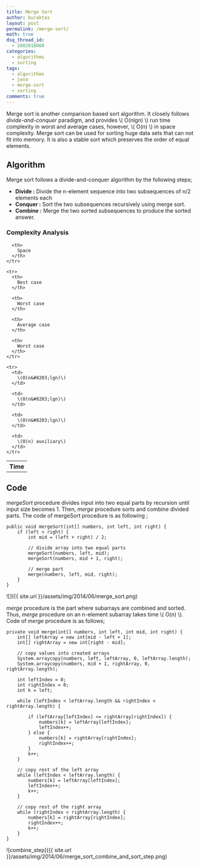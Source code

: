 ```yaml
---
title: Merge Sort
author: buraktas
layout: post
permalink: /merge-sort/
math: true
dsq_thread_id:
  - 2802018068
categories:
  - algorithms
  - sorting
tags:
  - algorithms
  - java
  - merge-sort
  - sorting
comments: true
---
```

Merge sort is another comparison based sort algorithm. It closely follows *divide-and-conquer* paradigm, and provides \\( O(n&#8203;lgn) \\) run time complexity in worst and average cases, however, \\( O(n) \\) in space complexity. Merge sort can be used for sorting huge data sets that can not fit into memory. It is also a stable sort which preserves the order of equal elements.

<!--more-->

<h2> Algorithm </h2>

Merge sort follows a divide-and-conquer algorithm by the following steps;

<div>
  <ul>
    <li>
      <b>Divide :</b> Divide the n-element sequence into two subsequences of n/2 elements each
    </li>
    <li>
      <b>Conquer :</b> Sort the two subsequences recursively using merge sort.
    </li>
    <li>
      <b>Combine :</b> Merge the two sorted subsequences to produce the sorted answer.
    </li>
  </ul>
</div>

<h3> Complexity Analysis </h3>

<table class="TFtable">
    <tr>
      <th colspan="3">
        Time
      </th>

      <th>
        Space
      </th>
    </tr>

    <tr>
      <th>
        Best case
      </th>

      <th>
        Worst case
      </th>

      <th>
        Average case
      </th>

      <th>
        Worst case
      </th>
    </tr>

    <tr>
      <td>
        \(O(n&#8203;lgn)\)
      </td>

      <td>
        \(O(n&#8203;lgn)\)
      </td>

      <td>
        \(O(n&#8203;lgn)\)
      </td>

      <td>
        \(O(n) auxiliary\)
      </td>
    </tr>
</table>

<h2> Code </h2>

<em>mergeSort</em> procedure divides input into two equal parts by recursion until input size becomes 1. Then, <em>merge</em> procedure sorts and combine divided parts. The code of mergeSort procedure is as following ;

<pre><code class="language-java">public void mergeSort(int[] numbers, int left, int right) {
	if (left &lt; right) {
		int mid = (left + right) / 2;

		// divide array into two equal parts
		mergeSort(numbers, left, mid);
		mergeSort(numbers, mid + 1, right);

		// merge part
		merge(numbers, left, mid, right);
	}
}</code>
</pre>

![]({{ site.url }}/assets/img/2014/06/merge_sort.png)

<em>merge</em> procedure is the part where subarrays are combined and sorted. Thus, <em>merge</em> procedure on an n-element subarray takes time \\( O(n) \\). Code of <em>merge</em> procedure is as follows;

<pre><code class="language-java">private void merge(int[] numbers, int left, int mid, int right) {
	int[] leftArray = new int[mid - left + 1];
	int[] rightArray = new int[right - mid];

	// copy values into created arrays
	System.arraycopy(numbers, left, leftArray, 0, leftArray.length);
	System.arraycopy(numbers, mid + 1, rightArray, 0, rightArray.length);

	int leftIndex = 0;
	int rightIndex = 0;
	int k = left;

	while (leftIndex &lt; leftArray.length && rightIndex &lt; rightArray.length) {

		if (leftArray[leftIndex] &lt;= rightArray[rightIndex]) {
			numbers[k] = leftArray[leftIndex];
			leftIndex++;
		} else {
			numbers[k] = rightArray[rightIndex];
			rightIndex++;
		}
		k++;
	}

	// copy rest of the left array
	while (leftIndex &lt; leftArray.length) {
		numbers[k] = leftArray[leftIndex];
		leftIndex++;
		k++;
	}

	// copy rest of the right array
	while (rightIndex &lt; rightArray.length) {
		numbers[k] = rightArray[rightIndex];
		rightIndex++;
		k++;
	}
}</code>
</pre>

![combine_step]({{ site.url }}/assets/img/2014/06/merge_sort_combine_and_sort_step.png)

